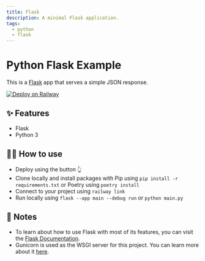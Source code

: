 ```yaml
---
title: Flask
description: A minimal Flask application.
tags:
  - python
  - flask
---
```


# Python Flask Example

This is a [Flask](https://flask.palletsprojects.com/) app that serves a simple JSON response.

[![Deploy on Railway](https://railway.app/button.svg)](https://railway.app/new/template/zUcpux)

## ✨ Features

- Flask
- Python 3

## 💁‍♀️ How to use

- Deploy using the button 👆
- Clone locally and install packages with Pip using `pip install -r requirements.txt` or Poetry using `poetry install`
- Connect to your project using `railway link`
- Run locally using `flask --app main --debug run` or `python main.py`

## 📝 Notes

- To learn about how to use Flask with most of its features, you can visit the [Flask Documentation](https://flask.palletsprojects.com/en/2.2.x/quickstart/).
- Gunicorn is used as the WSGI server for this project. You can learn more about it [here](https://flask.palletsprojects.com/en/2.2.x/deploying/gunicorn/).